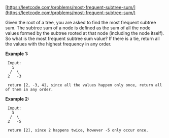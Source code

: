 [https://leetcode.com/problems/most-frequent-subtree-sum/](https://leetcode.com/problems/most-frequent-subtree-sum/)

Given the root of a tree, you are asked to find the most frequent subtree sum. The subtree sum of a node is defined as the sum of all the node values formed by the subtree rooted at that node (including the node itself). So what is the most frequent subtree sum value? If there is a tie, return all the values with the highest frequency in any order.

**Example 1:**
```
 Input:
   5
  /  \
 2   -3

 return [2, -3, 4], since all the values happen only once, return all of them in any order.
```

**Example 2:**
```
 Input:
   5
  /  \
 2   -5

 return [2], since 2 happens twice, however -5 only occur once.
```

